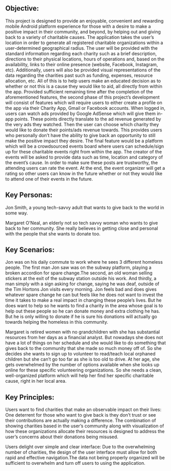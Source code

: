 ## Objective:

This project is designed to provide an enjoyable, convenient and rewarding mobile Android platform experience for those with a desire to make a positive impact in their community, and beyond, by helping out and giving back to a variety of charitable causes. The application takes the user’s location in order to generate all registered charitable organizations within a user-determined geographical radius. The user will be provided with the standard information regarding each charity such as a brief description, directions to their physical locations, hours of operations and, based on the availability, links to their online presence (website, Facebook, Instagram, etc). Additionally, users will also be provided visual representations of the data regarding the charities past such as funding, expenses, resource allocation, etc. All of this is to help users make an educated decision as to whether or not this is a cause they would like to aid, all directly from within the app. Provided sufficient remaining time after the completion of the aforementioned features, the second phase of this project’s development will consist of features which will require users to either create a profile on the app via their Charity App, Gmail or Facebook accounts. When logged in, users can watch ads provided by Google AdSense which will give them in-app points. These points directly translate to the ad revenue generated by the very ads they watched. Then the user can choose which charity they would like to donate their points/ads revenue towards. This provides users who personally don’t have the ability to give back an opportunity to still make the positive impact they desire. The final feature would be a platform which will be a crowdsourced events board where users can schedule/sign up for these charitable events right from within the app. The creator of the events will be asked to provide data such as time, location and category of the event’s cause. In order to make sure these posts are trustworthy, the attending users can rate the event. At the end, the event organizer will get a rating so other users can know in the future whether or not they would like to attend one of their events in the future.


## Key Personas:

Jon Smith, a young tech-savvy adult that wants to give back to the world in some way.

Margaret O'Neal, an elderly not so tech savvy woman who wants to give back to her community. She really believes in getting close and personal with the people that she wants to donate too.


## Key Scenarios:

Jon was on his daily commute to work where he sees 3 different homeless people. The first man Jon saw was on the subway platform, playing a broken accordion for spare change.The second, an old woman selling stickers at the exit of the subway station outside his work. And thirdly, a man simply with a sign asking for change, saying he was deaf, outside of the Tim Hortons Jon visits every morning. Jon feels bad and does gives whatever spare change he can but feels like he does not want to invest the time it takes to make a real impact in changing these people’s lives. But he does want to help so he wants to find a charity in the area whose goal is to help out these people so he can donate money and extra clothing he has. But he is only willing to donate if he is sure his donations will actually go towards helping the homeless in this community.

Margaret is retired women with no grandchildren with she has substantial resources from her days as a financial analyst. But nowadays she does not have a lot of things on her schedule and she would like to do something that gives back to the community that she made so much money off of. So she decides she wants to sign up to volunteer to read/teach local orphaned children but she can’t go too far as she is too old to drive. At her age, she gets overwhelmed by the number of options available when she looks up online for these specific volunteering organizations. So she needs a clean, well-organized platform which will help her find her specific charitable cause, right in her local area.


## Key Principles:

Users want to find charities that make an observable impact on their lives: One deterrent for those who want to give back is they don’t trust or see their contributions are actually making a difference. The combination of showing charities based in the user’s community along with visualization of how these organizations allocate their resources is designed to address the user’s concerns about their donations being misused.

Users delight over simple and clear interface: Due to the overwhelming number of charities, the design of the user interface must allow for both rapid and effective navigation.The data not being properly organized will be sufficient to overwhelm and turn off users to using the application.
